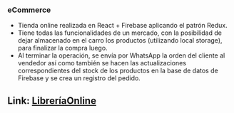 ### eCommerce

- Tienda online realizada en React + Firebase aplicando el patrón Redux.
- Tiene todas las funcionalidades de un mercado, con la posibilidad de dejar almacenado en el carro los productos (utilizando local storage), para finalizar la compra luego.
- Al terminar la operación, se envía por WhatsApp la orden del cliente al vendedor así como también se hacen las actualizaciones correspondientes del stock de los productos en la base de datos de Firebase y se crea un registro del pedido.


## Link: [LibreríaOnline](https://ecommerce-f6094.web.app/ "LibreríaOnline")